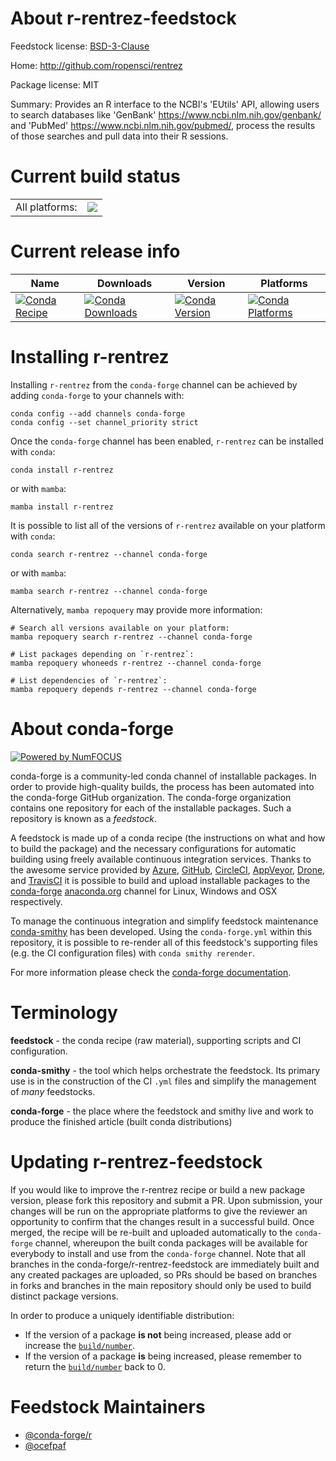 About r-rentrez-feedstock
=========================

Feedstock license: [BSD-3-Clause](https://github.com/conda-forge/r-rentrez-feedstock/blob/main/LICENSE.txt)

Home: http://github.com/ropensci/rentrez

Package license: MIT

Summary: Provides an R interface to the NCBI's 'EUtils' API,  allowing users to search databases like 'GenBank'  <https://www.ncbi.nlm.nih.gov/genbank/> and 'PubMed'  <https://www.ncbi.nlm.nih.gov/pubmed/>, process the  results of those searches and pull data into their R sessions.

Current build status
====================


<table><tr><td>All platforms:</td>
    <td>
      <a href="https://dev.azure.com/conda-forge/feedstock-builds/_build/latest?definitionId=1532&branchName=main">
        <img src="https://dev.azure.com/conda-forge/feedstock-builds/_apis/build/status/r-rentrez-feedstock?branchName=main">
      </a>
    </td>
  </tr>
</table>

Current release info
====================

| Name | Downloads | Version | Platforms |
| --- | --- | --- | --- |
| [![Conda Recipe](https://img.shields.io/badge/recipe-r--rentrez-green.svg)](https://anaconda.org/conda-forge/r-rentrez) | [![Conda Downloads](https://img.shields.io/conda/dn/conda-forge/r-rentrez.svg)](https://anaconda.org/conda-forge/r-rentrez) | [![Conda Version](https://img.shields.io/conda/vn/conda-forge/r-rentrez.svg)](https://anaconda.org/conda-forge/r-rentrez) | [![Conda Platforms](https://img.shields.io/conda/pn/conda-forge/r-rentrez.svg)](https://anaconda.org/conda-forge/r-rentrez) |

Installing r-rentrez
====================

Installing `r-rentrez` from the `conda-forge` channel can be achieved by adding `conda-forge` to your channels with:

```
conda config --add channels conda-forge
conda config --set channel_priority strict
```

Once the `conda-forge` channel has been enabled, `r-rentrez` can be installed with `conda`:

```
conda install r-rentrez
```

or with `mamba`:

```
mamba install r-rentrez
```

It is possible to list all of the versions of `r-rentrez` available on your platform with `conda`:

```
conda search r-rentrez --channel conda-forge
```

or with `mamba`:

```
mamba search r-rentrez --channel conda-forge
```

Alternatively, `mamba repoquery` may provide more information:

```
# Search all versions available on your platform:
mamba repoquery search r-rentrez --channel conda-forge

# List packages depending on `r-rentrez`:
mamba repoquery whoneeds r-rentrez --channel conda-forge

# List dependencies of `r-rentrez`:
mamba repoquery depends r-rentrez --channel conda-forge
```


About conda-forge
=================

[![Powered by
NumFOCUS](https://img.shields.io/badge/powered%20by-NumFOCUS-orange.svg?style=flat&colorA=E1523D&colorB=007D8A)](https://numfocus.org)

conda-forge is a community-led conda channel of installable packages.
In order to provide high-quality builds, the process has been automated into the
conda-forge GitHub organization. The conda-forge organization contains one repository
for each of the installable packages. Such a repository is known as a *feedstock*.

A feedstock is made up of a conda recipe (the instructions on what and how to build
the package) and the necessary configurations for automatic building using freely
available continuous integration services. Thanks to the awesome service provided by
[Azure](https://azure.microsoft.com/en-us/services/devops/), [GitHub](https://github.com/),
[CircleCI](https://circleci.com/), [AppVeyor](https://www.appveyor.com/),
[Drone](https://cloud.drone.io/welcome), and [TravisCI](https://travis-ci.com/)
it is possible to build and upload installable packages to the
[conda-forge](https://anaconda.org/conda-forge) [anaconda.org](https://anaconda.org/)
channel for Linux, Windows and OSX respectively.

To manage the continuous integration and simplify feedstock maintenance
[conda-smithy](https://github.com/conda-forge/conda-smithy) has been developed.
Using the ``conda-forge.yml`` within this repository, it is possible to re-render all of
this feedstock's supporting files (e.g. the CI configuration files) with ``conda smithy rerender``.

For more information please check the [conda-forge documentation](https://conda-forge.org/docs/).

Terminology
===========

**feedstock** - the conda recipe (raw material), supporting scripts and CI configuration.

**conda-smithy** - the tool which helps orchestrate the feedstock.
                   Its primary use is in the construction of the CI ``.yml`` files
                   and simplify the management of *many* feedstocks.

**conda-forge** - the place where the feedstock and smithy live and work to
                  produce the finished article (built conda distributions)


Updating r-rentrez-feedstock
============================

If you would like to improve the r-rentrez recipe or build a new
package version, please fork this repository and submit a PR. Upon submission,
your changes will be run on the appropriate platforms to give the reviewer an
opportunity to confirm that the changes result in a successful build. Once
merged, the recipe will be re-built and uploaded automatically to the
`conda-forge` channel, whereupon the built conda packages will be available for
everybody to install and use from the `conda-forge` channel.
Note that all branches in the conda-forge/r-rentrez-feedstock are
immediately built and any created packages are uploaded, so PRs should be based
on branches in forks and branches in the main repository should only be used to
build distinct package versions.

In order to produce a uniquely identifiable distribution:
 * If the version of a package **is not** being increased, please add or increase
   the [``build/number``](https://docs.conda.io/projects/conda-build/en/latest/resources/define-metadata.html#build-number-and-string).
 * If the version of a package **is** being increased, please remember to return
   the [``build/number``](https://docs.conda.io/projects/conda-build/en/latest/resources/define-metadata.html#build-number-and-string)
   back to 0.

Feedstock Maintainers
=====================

* [@conda-forge/r](https://github.com/orgs/conda-forge/teams/r/)
* [@ocefpaf](https://github.com/ocefpaf/)

